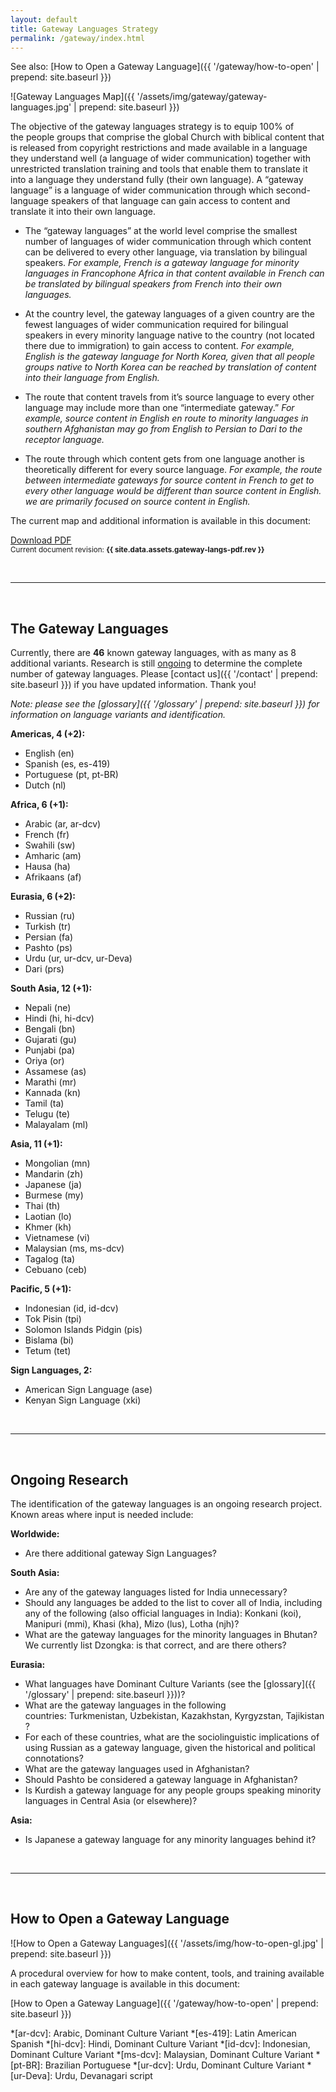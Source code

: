 ```yaml
---
layout: default
title: Gateway Languages Strategy
permalink: /gateway/index.html
---
```


See also: [How to Open a Gateway Language]({{ '/gateway/how-to-open' | prepend: site.baseurl }}) 


![Gateway Languages Map]({{ '/assets/img/gateway/gateway-languages.jpg' | prepend: site.baseurl }})

The objective of the gateway languages strategy is to equip 100% of
the people groups that comprise the global Church with biblical content
that is released from copyright restrictions and made available in a
language they understand well (a language of wider communication)
together with unrestricted translation training and tools that enable
them to translate it into a language they understand fully (their own
language). A “gateway language” is a language of wider communication
through which second-language speakers of that language can gain access
to content and translate it into their own language.

-   The “gateway languages” at the world level comprise the smallest
    number of languages of wider communication through which content 
    can be delivered to every
    other language, via translation by bilingual speakers. *For example,
    French is a gateway language for minority languages in Francophone
    Africa in that content available in French can be translated by
    bilingual speakers from French into their own languages.*

-   At the country level, the gateway languages of a given country are
    the fewest languages of wider communication required for bilingual
    speakers in every minority language native to the country (not
    located there due to immigration) to gain access to content. *For
    example, English is the gateway language for North Korea, given that
    all people groups native to North Korea can be reached by
    translation of content into their language from English.*

-   The route that content travels from it’s source language to every
    other language may include more than one “intermediate
    gateway.” *For example, source content in English en route to
    minority languages in southern Afghanistan may go from English to
    Persian to Dari to the receptor language.*

-   The route through which content gets from one language another is
    theoretically different for every source language. *For example, the
    route between intermediate gateways for source content in French to
    get to every other language would be different than source content
    in English. we are primarily focused on source content in English.*
    
The current map and additional information is available in this document:

<a class="button" href="{{ site.baseurl }}{{ site.data.assets.gateway-langs-pdf.url }}">Download PDF</a><br />
<small>Current document revision: **{{ site.data.assets.gateway-langs-pdf.rev }}**</small>


<br />

* * * * *

<br />
    
The Gateway Languages
---------------------

Currently, there are **46** known gateway languages, with as many as 8 additional variants. Research is still 
[ongoing](#ongoing-research) to determine the complete number of gateway 
languages. Please [contact us]({{ '/contact' | prepend: site.baseurl }}) if you have updated information. 
Thank you!

*Note: please see the [glossary]({{ '/glossary' | prepend: site.baseurl }}) for information on language variants and identification.*


**Americas, 4 (+2):**

-   English (en)
-   Spanish (es, es-419)
-   Portuguese (pt, pt-BR)
-   Dutch (nl)


**Africa, 6 (+1):**

-   Arabic (ar, ar-dcv)
-   French (fr)
-   Swahili (sw)
-   Amharic (am)
-   Hausa (ha)
-   Afrikaans (af)


**Eurasia, 6 (+2):**

-   Russian (ru)
-   Turkish (tr)
-   Persian (fa)
-   Pashto (ps)
-   Urdu (ur, ur-dcv, ur-Deva)
-   Dari (prs)


**South Asia, 12 (+1):**

-   Nepali (ne)
-   Hindi (hi, hi-dcv)
-   Bengali (bn)
-   Gujarati (gu)
-   Punjabi (pa)
-   Oriya (or)
-   Assamese (as)
-   Marathi (mr)
-   Kannada (kn)
-   Tamil (ta)
-   Telugu (te)
-   Malayalam (ml)


**Asia, 11 (+1):**

-   Mongolian (mn)
-   Mandarin (zh)
-   Japanese (ja)
-   Burmese (my)
-   Thai (th)
-   Laotian (lo)
-   Khmer (kh)
-   Vietnamese (vi)
-   Malaysian (ms, ms-dcv)
-   Tagalog (ta)
-   Cebuano (ceb)


**Pacific, 5 (+1):**

-   Indonesian (id, id-dcv)
-   Tok Pisin (tpi)
-   Solomon Islands Pidgin (pis)
-   Bislama (bi)
-   Tetum (tet)


**Sign Languages, 2:**

-   American Sign Language (ase)
-   Kenyan Sign Language (xki)

<br />

* * * * *

<br />


Ongoing Research
----------------

The identification of the gateway languages is an ongoing research project. Known areas where input is needed include:

**Worldwide:**

-   Are there additional gateway Sign Languages?

**South Asia:** 

-   Are any of the gateway languages listed for India unnecessary? 
-   Should any languages be added to the list to cover all of India, including any of the following (also official languages in India): Konkani (koi), Manipuri (mmi), Khasi (kha), Mizo (lus), Lotha (njh)? 
-   What are the gateway languages for the minority languages in Bhutan? We currently list Dzongka: is that correct, and are there others?

**Eurasia:**

-   What languages have Dominant Culture Variants (see the [glossary]({{ '/glossary' | prepend: site.baseurl }}))?
-   What are the gateway languages in the following countries: Turkmenistan, Uzbekistan, Kazakhstan, Kyrgyzstan, Tajikistan?
-   For each of these countries, what are the sociolinguistic implications of using Russian as a gateway language, given the historical and political connotations? 
-   What are the gateway languages used in Afghanistan? 
-   Should Pashto be considered a gateway language in Afghanistan? 
-   Is Kurdish a gateway language for any people groups speaking minority languages in Central Asia (or elsewhere)?

**Asia:**

-   Is Japanese a gateway language for any minority languages behind it?

<br />

* * * * *

<br />


How to Open a Gateway Language
------------------------------

![How to Open a Gateway Languages]({{ '/assets/img/how-to-open-gl.jpg' | prepend: site.baseurl }})

A procedural overview for how to make content, tools, and training 
available in each gateway language is available in this document:

[How to Open a Gateway Language]({{ '/gateway/how-to-open' | prepend: site.baseurl }})



*[ar-dcv]: Arabic, Dominant Culture Variant 
*[es-419]: Latin American Spanish
*[hi-dcv]: Hindi, Dominant Culture Variant 
*[id-dcv]: Indonesian, Dominant Culture Variant 
*[ms-dcv]: Malaysian, Dominant Culture Variant 
*[pt-BR]: Brazilian Portuguese
*[ur-dcv]: Urdu, Dominant Culture Variant 
*[ur-Deva]: Urdu, Devanagari script